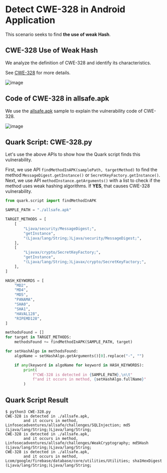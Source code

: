 # Detect CWE-328 in Android Application


This scenario seeks to find **the use of weak Hash**.

## CWE-328 Use of Weak Hash

We analyze the definition of CWE-328 and identify its characteristics.

See [CWE-328](https://cwe.mitre.org/data/definitions/328.html) for more
details.

![image](https://imgur.com/1jkGcSq.png)

## Code of CWE-328 in allsafe.apk

We use the [allsafe.apk](https://github.com/t0thkr1s/allsafe) sample to
explain the vulnerability code of CWE-328.

![image](https://imgur.com/b0yFDht.png)

## Quark Script: CWE-328.py

Let's use the above APIs to show how the Quark script finds this
vulnerability.

First, we use API `findMethodInAPK(samplePath, targetMethod)` to find
the method `MessageDigest.getInstance()` or
`SecretKeyFactory.getInstance()`. Next, we use API
`methodInstance.getArguments()` with a list to check if the method uses
weak hashing algorithms. If **YES**, that causes CWE-328 vulnerability.

``` python
from quark.script import findMethodInAPK

SAMPLE_PATH = "./allsafe.apk"

TARGET_METHODS = [
    [
        "Ljava/security/MessageDigest;",
        "getInstance",
        "(Ljava/lang/String;)Ljava/security/MessageDigest;",
    ],
    [
        "Ljavax/crypto/SecretKeyFactory;",
        "getInstance",
        "(Ljava/lang/String;)Ljavax/crypto/SecretKeyFactory;",
    ],
]

HASH_KEYWORDS = [
    "MD2",
    "MD4",
    "MD5",
    "PANAMA",
    "SHA0",
    "SHA1",
    "HAVAL128",
    "RIPEMD128",
]

methodsFound = []
for target in TARGET_METHODS:
    methodsFound += findMethodInAPK(SAMPLE_PATH, target)

for setHashAlgo in methodsFound:
    algoName = setHashAlgo.getArguments()[0].replace("-", "")

    if any(keyword in algoName for keyword in HASH_KEYWORDS):
        print(
            f"CWE-328 is detected in {SAMPLE_PATH},\n\t"
            f"and it occurs in method, {setHashAlgo.fullName}"
        )
```

## Quark Script Result

``` TEXT
$ python3 CWE-328.py
CWE-328 is detected in ./allsafe.apk,
        and it occurs in method, Linfosecadventures/allsafe/challenges/SQLInjection; md5 (Ljava/lang/String;)Ljava/lang/String;
CWE-328 is detected in ./allsafe.apk,
        and it occurs in method, Linfosecadventures/allsafe/challenges/WeakCryptography; md5Hash (Ljava/lang/String;)Ljava/lang/String;
CWE-328 is detected in ./allsafe.apk,
        and it occurs in method, Lcom/google/firebase/database/core/utilities/Utilities; sha1HexDigest (Ljava/lang/String;)Ljava/lang/String;
```
